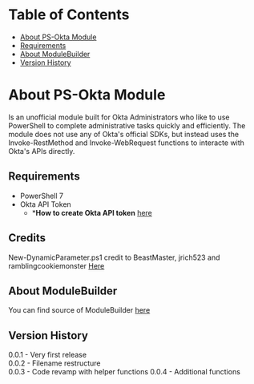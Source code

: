# Table of Contents <!-- omit in toc -->
- [About PS-Okta Module](#about-ps-okta-module)
- [Requirements](#requirements)
- [About ModuleBuilder](#about-modulebuilder)
- [Version History](#version-history)

# About PS-Okta Module

Is an unofficial module built for Okta Administrators who like to use PowerShell to complete administrative tasks quickly and efficiently. The module does not use any of Okta's official SDKs, but instead uses the Invoke-RestMethod and Invoke-WebRequest functions to interacte with Okta's APIs directly.

## Requirements

- PowerShell 7
- Okta API Token
  - ***How to create Okta API token** [here](https://help.okta.com/oie/en-us/Content/Topics/Security/API.htm#create-okta-api-token)

## Credits

New-DynamicParameter.ps1 credit to BeastMaster, jrich523 and ramblingcookiemonster  [Here](https://github.com/beatcracker/Powershell-Misc/blob/master/New-DynamicParameter.ps1)


## About ModuleBuilder

You can find source of ModuleBuilder [here](https://github.com/PoshCode/ModuleBuilder)

## Version History
0.0.1 - Very first release \
0.0.2 - Filename restructure \
0.0.3 - Code revamp with helper functions
0.0.4 - Additional functions